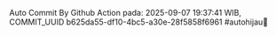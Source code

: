 Auto Commit By Github Action pada: 2025-09-07 19:37:41 WIB, COMMIT_UUID b625da55-df10-4bc5-a30e-28f5858f6961 #autohijau🗿
